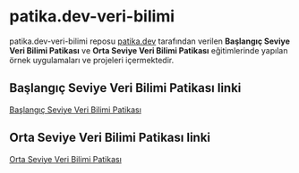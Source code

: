 # patika.dev-veri-bilimi

patika.dev-veri-bilimi reposu <a href="https://patika.dev/">patika.dev</a> tarafından verilen **Başlangıç Seviye Veri Bilimi Patikası** ve **Orta Seviye Veri Bilimi Patikası**  eğitimlerinde yapılan örnek uygulamaları ve projeleri içermektedir.

## Başlangıç Seviye Veri Bilimi Patikası linki
<a href="https://app.patika.dev/egitimler/baslangic-seviye-veri-bilimi-patikasi">Başlangıç Seviye Veri Bilimi Patikası</a>
<br>

## Orta Seviye Veri Bilimi Patikası linki
<a href="https://app.patika.dev/egitimler/orta-seviye-veri-bilimi-patikasi">Orta Seviye Veri Bilimi Patikası</a>
